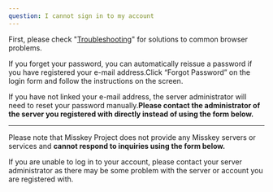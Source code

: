```yaml
---
question: I cannot sign in to my account
---
```


First, please check "[Troubleshooting](/docs/for-users/resources/troubleshooting/)" for solutions to common browser problems.

If you forget your password, you can automatically reissue a password if you have registered your e-mail address.Click “Forgot Password” on the login form and follow the instructions on the screen.

If you have not linked your e-mail address, the server administrator will need to reset your password manually.**Please contact the administrator of the server you registered with directly instead of using the form below.**

---

Please note that Misskey Project does not provide any Misskey servers or services and **cannot respond to inquiries using the form below.**

If you are unable to log in to your account, please contact your server administrator as there may be some problem with the server or account you are registered with.
